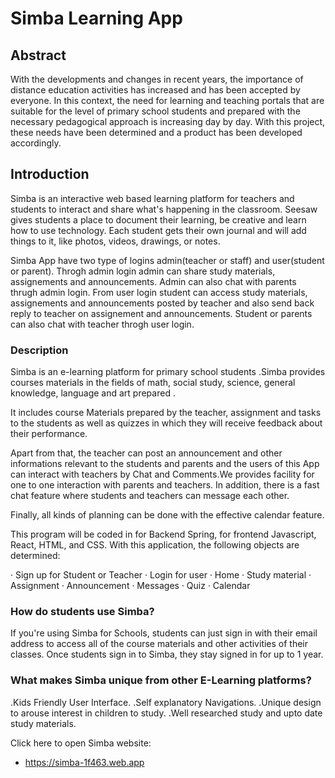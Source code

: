 

# Simba Learning App

## Abstract

 
With the developments and changes in recent years, the importance of distance education activities has increased and has been accepted by everyone. In this context, the need for learning and teaching portals that are suitable for the level of primary school students and prepared with the necessary pedagogical approach is increasing day by day. With this project, these needs have been determined and a product has been developed accordingly.
 



## Introduction

Simba is an interactive web based learning platform for   teachers and students to interact and share what's happening in the classroom. Seesaw gives students a place to document their learning, be creative and learn how to use technology. Each student gets their own journal and will add things to it, like photos, videos, drawings, or notes.

Simba App have two type of logins admin(teacher or staff) and user(student or parent). Throgh admin login admin can share study materials, assignements and announcements. Admin can also chat with parents thrugh admin login. From user login student can access study materials, assignements and announcements posted by teacher and also send back reply to teacher on assignement and announcements. Student or parents can also chat with teacher throgh user login.


### Description
Simba is an e-learning platform for primary school students .Simba provides  courses materials  in the fields of math, social study, science, general knowledge, language and art prepared .
 
It includes course  Materials  prepared by the teacher, assignment and tasks to  the students as well as quizzes in which they will receive feedback about their performance.
 
Apart from that, the teacher can post an announcement and other informations relevant to the students and parents and the users of this App  can interact with teachers by Chat and Comments.We provides facility for  one to one interaction with parents and teachers. In addition, there is a fast chat feature where students and teachers can message each other.
 
Finally, all kinds of planning can be done with the effective calendar feature.
 
This program will be coded in for Backend Spring, for frontend Javascript, React, HTML, and CSS. With this application, the following objects are determined:
 
·       Sign up for Student or Teacher
·       Login for user
·       Home
·       Study material
·       Assignment
·       Announcement
·       Messages
·       Quiz
·       Calendar
 
 


### How do students use Simba?

If you're using Simba for Schools, students can just sign in with their email address to access all of the course materials and other activities  of their classes. Once students sign in to Simba, they stay signed in for up to 1 year.
### What makes  Simba unique from other E-Learning platforms?

.Kids Friendly User Interface.
.Self explanatory Navigations.
.Unique design to arouse interest in children to study.
.Well researched study and upto date study materials.




Click here to open Simba website:
- <https://simba-1f463.web.app>

